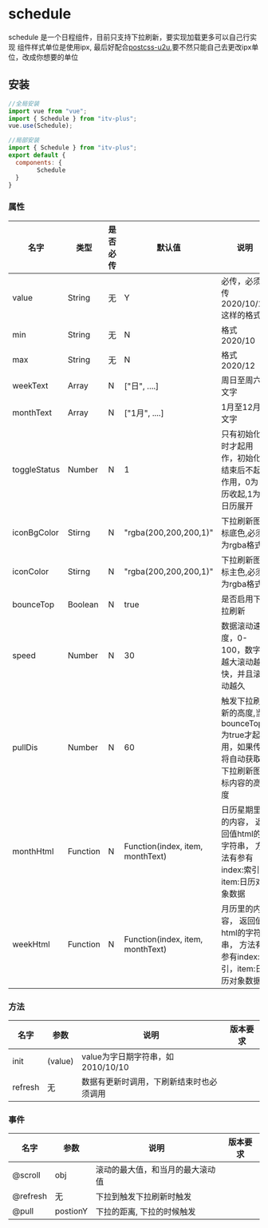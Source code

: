 # schedule

 schedule 是一个日程组件，目前只支持下拉刷新，要实现加载更多可以自己行实现  组件样式单位是使用ipx, 最后好配合[postcss-u2u](https://www.npmjs.com/package/postcss-u2u),要不然只能自己去更改ipx单位，改成你想要的单位

## 安装


```js
//全局安装
import vue from "vue";
import { Schedule } from "itv-plus";
vue.use(Schedule);

//局部安装
import { Schedule } from "itv-plus";
export default {
  components: {
		Schedule
  }
}
```






### 属性

| 名字         | 类型   | 是否必传 |默认值   | 说明  | 版本要求 |
| ------------ | ------ | -------- | ---| -------- | ------------ |
| value    | String | 无 |Y| 必传，必须传2020/10/10这样的格式  |          |
| min       | String | 无 |N | 格式2020/10 |        |
| max     | String | 无 | N | 格式2020/12 |        |
|weekText|Array|N|["日", ....]| 周日至周六文字 ||
|monthText|Array|N|["1月", ....]| 1月至12月文字 ||
|toggleStatus|Number|N|1|只有初始化时才起用作，初始化结束后不起作用，0为日历收起,1为日历展开||
|iconBgColor| Stirng|N|"rgba(200,200,200,1)"|下拉刷新图标底色,必须为rgba格式||
|iconColor| Stirng|N|"rgba(200,200,200,1)"|下拉刷新图标主色,必须为rgba格式||
|bounceTop| Boolean|N|true|是否启用下拉刷新||
|speed| Number|N|30|数据滚动速度，0-100，数字越大滚动越快，并且滚动越久||
|pullDis|Number|N|60|触发下拉刷新的高度,当bounceTop为true才起作用，如果传0将自动获取下拉刷新图标内容的高度||
|monthHtml|Function|N|Function(index, item, monthText)|日历星期里的内容， 返回值html的字符串， 方法有参有index:索引，item:日历对象数据||
|weekHtml|Function|N|Function(index, item, monthText)|月历里的内容， 返回值html的字符串， 方法有参有index:索引，item:日历对象数据||


### 方法

| 名字        | 参数           | 说明             | 版本要求 |
| ----------- | -------------- | ---------------- | -------- |
| init | (value) | value为字日期字符串，如2010/10/10  |
| refresh|  无 | 数据有更新时调用，下刷新结束时也必须调用 |         |


### 事件
| 名字        | 参数           | 说明             | 版本要求 |
| ----------- | -------------- | ---------------- | -------- |
| @scroll | obj | 滚动的最大值，和当月的最大滚动值 ||
| @refresh|  无 | 下拉到触发下拉刷新时触发 ||
|@pull|postionY|下拉的距离, 下拉的时候触发||